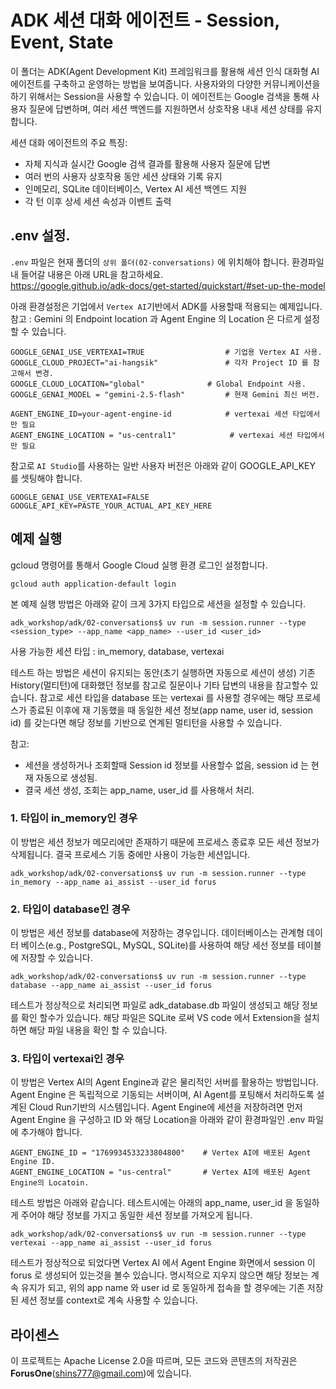 # ADK 세션 대화 에이전트 - Session, Event, State

이 폴더는 ADK(Agent Development Kit) 프레임워크를 활용해 세션 인식 대화형 AI 에이전트를 구축하고 운영하는 방법을 보여줍니다. 사용자와의 다양한 커뮤니케이션을 하기 위해서는 Session을 사용할 수 있습니다. 이 에이전트는 Google 검색을 통해 사용자 질문에 답변하며, 여러 세션 백엔드를 지원하면서 상호작용 내내 세션 상태를 유지합니다. 

세션 대화 에이전트의 주요 특징:
- 자체 지식과 실시간 Google 검색 결과를 활용해 사용자 질문에 답변
- 여러 번의 사용자 상호작용 동안 세션 상태와 기록 유지
- 인메모리, SQLite 데이터베이스, Vertex AI 세션 백엔드 지원
- 각 턴 이후 상세 세션 속성과 이벤트 출력

## .env 설정.

`.env` 파일은 현재 폴더의 `상위 폴더(02-conversations)` 에 위치해야 합니다.  환경파일내 들어갈 내용은 아래 URL을 참고하세요.    
https://google.github.io/adk-docs/get-started/quickstart/#set-up-the-model 

아래 환경설정은 기업에서 `Vertex AI`기반에서 ADK를 사용할때 적용되는 예제입니다.    
참고 : Gemini 의 Endpoint location 과 Agent Engine 의 Location 은 다르게 설정할 수 있습니다. 

```
GOOGLE_GENAI_USE_VERTEXAI=TRUE                  # 기업용 Vertex AI 사용.
GOOGLE_CLOUD_PROJECT="ai-hangsik"               # 각자 Project ID 를 참고해서 변경.
GOOGLE_CLOUD_LOCATION="global"              # Global Endpoint 사용.
GOOGLE_GENAI_MODEL = "gemini-2.5-flash"         # 현재 Gemini 최신 버전.

AGENT_ENGINE_ID=your-agent-engine-id            # vertexai 세션 타입에서만 필요
AGENT_ENGINE_LOCATION = "us-central1"            # vertexai 세션 타입에서만 필요

```

참고로 `AI Studio`를 사용하는 일반 사용자 버전은 아래와 같이 GOOGLE_API_KEY 를 셋팅해야 합니다.  

```
GOOGLE_GENAI_USE_VERTEXAI=FALSE
GOOGLE_API_KEY=PASTE_YOUR_ACTUAL_API_KEY_HERE
```

## 예제 실행

gcloud 명령어를 통해서 Google Cloud 실행 환경 로그인 설정합니다.

```
gcloud auth application-default login
```

본 예제 실행 방법은 아래와 같이 크게 3가지 타입으로 세션을 설정할 수 있습니다. 

```
adk_workshop/adk/02-conversations$ uv run -m session.runner --type <session_type> --app_name <app_name> --user_id <user_id>
```
사용 가능한 세션 타입 : in_memory, database, vertexai

테스트 하는 방법은 세션이 유지되는 동안(초기 실행하면 자동으로 세션이 생성) 기존 History(멀티턴)에 대화했던 정보를 참고로 질문이나 기타 답변의 내용을 참고할수 있습니다.
참고로 세션 타입을 database 또는 vertexai 를 사용할 경우에는 해당 프로세스가 종료된 이후에 재 기동했을 때 동일한 세션 정보(app name, user id, session id) 를 갖는다면 해당 정보를 기반으로 연계된 멀티턴을 사용할 수 있습니다.

참고:  
* 세션을 생성하거나 조회할때 Session id 정보를 사용할수 없음, session id 는 현재 자동으로 생성됨.
* 결국 세션 생성, 조회는 app_name, user_id 를 사용해서 처리.

### 1. 타입이 in_memory인 경우

이 방법은 세션 정보가 메모리에만 존재하기 때문에 프로세스 종료후 모든 세션 정보가 삭제됩니다.
결국 프로세스 기동 중에만 사용이 가능한 세션입니다. 

```
adk_workshop/adk/02-conversations$ uv run -m session.runner --type in_memory --app_name ai_assist --user_id forus
```
### 2. 타입이 database인 경우

이 방법은 세션 정보를 database에 저장하는 경우입니다. 
데이터베이스는 관계형 데이터 베이스(e.g., PostgreSQL, MySQL, SQLite)를 사용하여 해당 세선 정보를 테이블에 저장할 수 있습니다.

```
adk_workshop/adk/02-conversations$ uv run -m session.runner --type database --app_name ai_assist --user_id forus
```
테스트가 정상적으로 처리되면 파일로 adk_database.db 파일이 생성되고 해당 정보를 확인 할수가 있습니다. 해당 파일은 SQLite 로써 VS code 에서 Extension을 설치하면 해당 파일 내용을 확인 할 수 있습니다.

### 3. 타입이 vertexai인 경우

이 방법은 Vertex AI의 Agent Engine과 같은 물리적인 서버를 활용하는 방법입니다. 
Agent Engine 은 독립적으로 기동되는 서버이며, AI Agent를 포팅해서 처리하도록 설계된 Cloud Run기반의 시스템입니다. 
Agent Engine에 세션을 저장하려면 먼저 Agent Engine 을 구성하고 ID 와 해당 Location을 아래와 같이 환경파일인 .env 파일에 추가해야 합니다.

```
AGENT_ENGINE_ID = "1769934533233804800"    # Vertex AI에 배포된 Agent Engine ID.
AGENT_ENGINE_LOCATION = "us-central"       # Vertex AI에 배포된 Agent Engine의 Locatoin.

```

테스트 방법은 아래와 같습니다. 테스트시에는 아래의 app_name, user_id 을 동일하게 주어야 해당 정보를 가지고 동일한 세션 정보를 가져오게 됩니다.

```
adk_workshop/adk/02-conversations$ uv run -m session.runner --type vertexai --app_name ai_assist --user_id forus

```
테스트가 정상적으로 되었다면 Vertex AI 에서 Agent Engine 화면에서 session 이 forus 로 생성되어 있는것을 볼수 있습니다. 명시적으로 지우지 않으면 해당 정보는 계속 유지가 되고, 위의 app name 와 user id 로 동일하게 접속을 할 경우에는 기존 저장된 세션 정보를 context로 계속 사용할 수 있습니다. 


## 라이센스
이 프로젝트는 Apache License 2.0을 따르며, 모든 코드와 콘텐츠의 저작권은 **ForusOne**(shins777@gmail.com)에 있습니다.
